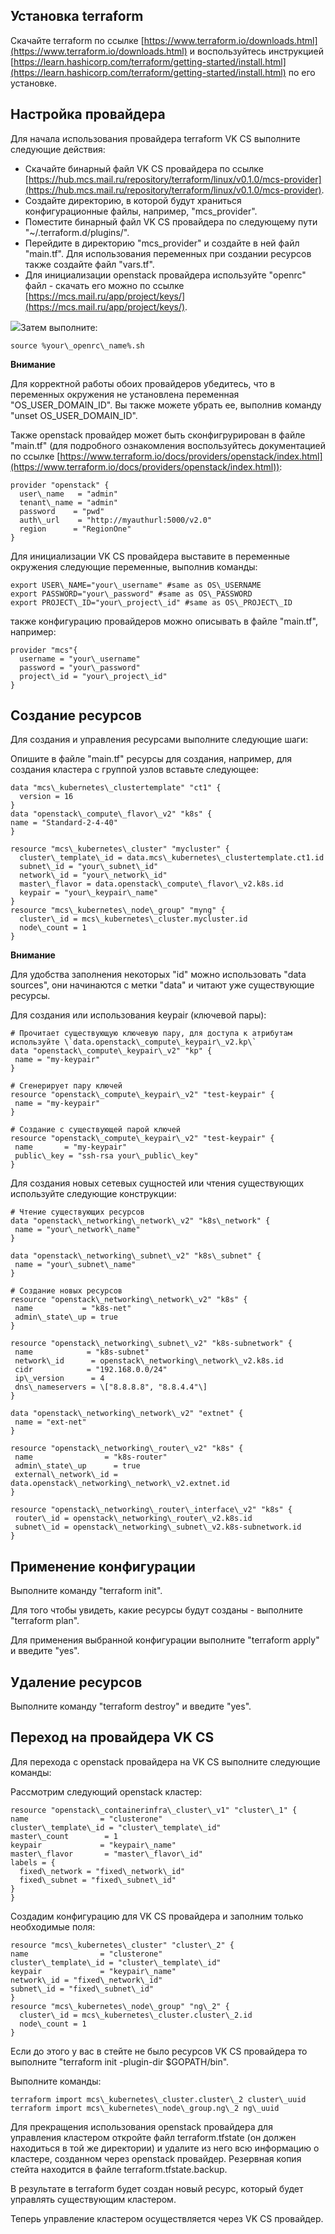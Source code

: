 ## Установка terraform

Скачайте terraform по ссылке [https://www.terraform.io/downloads.html](https://www.terraform.io/downloads.html) и воспользуйтесь инструкцией [https://learn.hashicorp.com/terraform/getting-started/install.html](https://learn.hashicorp.com/terraform/getting-started/install.html) по его установке.

## Настройка провайдера

Для начала использования провайдера terraform VK CS выполните следующие действия:

- Скачайте бинарный файл VK CS провайдера по ссылке [https://hub.mcs.mail.ru/repository/terraform/linux/v0.1.0/mcs-provider](https://hub.mcs.mail.ru/repository/terraform/linux/v0.1.0/mcs-provider).
- Создайте директорию, в которой будут храниться конфигурационные файлы, например, "mcs_provider".
- Поместите бинарный файл VK CS провайдера по следующему пути "~/.terraform.d/plugins/".
- Перейдите в директорию "mcs_provider" и создайте в ней файл "main.tf". Для использования переменных при создании ресурсов также создайте файл "vars.tf".
- Для инициализации openstack провайдера используйте "openrc" файл - скачать его можно по ссылке [https://mcs.mail.ru/app/project/keys/](https://mcs.mail.ru/app/project/keys/).

![](./assets/1601594594299-1601594594299.png)Затем выполните:

```
source %your\_openrc\_name%.sh
```

**Внимание**

Для корректной работы обоих провайдеров убедитесь, что в переменных окружения не установлена переменная "OS_USER_DOMAIN_ID". Вы также можете убрать ее, выполнив команду "unset OS_USER_DOMAIN_ID".

Также openstack провайдер может быть сконфигрурирован в файле "main.tf" (для подробного ознакомления воспользуйтесь документацией по ссылке [https://www.terraform.io/docs/providers/openstack/index.html](https://www.terraform.io/docs/providers/openstack/index.html)):

```
provider "openstack" {
  user\_name   = "admin"
  tenant\_name = "admin"
  password    = "pwd"
  auth\_url    = "http://myauthurl:5000/v2.0"
  region      = "RegionOne"
}
```

Для инициализации VK CS провайдера выставите в переменные окружения следующие переменные, выполнив команды:

```
export USER\_NAME="your\_username" #same as OS\_USERNAME
export PASSWORD="your\_password" #same as OS\_PASSWORD
export PROJECT\_ID="your\_project\_id" #same as OS\_PROJECT\_ID
```

также конфигурацию провайдеров можно описывать в файле "main.tf", например:

```
provider "mcs"{
  username = "your\_username"
  password = "your\_password"
  project\_id = "your\_project\_id"
}
```

## Создание ресурсов

Для создания и управления ресурсами выполните следующие шаги:

Опишите в файле "main.tf" ресурсы для создания, например, для создания кластера с группой узлов вставьте следующее:

```
data "mcs\_kubernetes\_clustertemplate" "ct1" {
  version = 16
}
data "openstack\_compute\_flavor\_v2" "k8s" {
name = "Standard-2-4-40"
}

resource "mcs\_kubernetes\_cluster" "mycluster" {
  cluster\_template\_id = data.mcs\_kubernetes\_clustertemplate.ct1.id
  subnet\_id = "your\_subnet\_id"
  network\_id = "your\_network\_id"
  master\_flavor = data.openstack\_compute\_flavor\_v2.k8s.id
  keypair = "your\_keypair\_name"
}
resource "mcs\_kubernetes\_node\_group" "myng" {
  cluster\_id = mcs\_kubernetes\_cluster.mycluster.id
  node\_count = 1
}
```

**Внимание**

Для удобства заполнения некоторых "id" можно использовать "data sources", они начинаются с метки "data" и читают уже существующие ресурсы.

Для создания или использования keypair (ключевой пары):

```
# Прочитает существующую ключевую пару, для доступа к атрибутам используйте \`data.openstack\_compute\_keypair\_v2.kp\`
data "openstack\_compute\_keypair\_v2" "kp" {
 name = "my-keypair"
}

# Сгенерирует пару ключей
resource "openstack\_compute\_keypair\_v2" "test-keypair" {
 name = "my-keypair"
}

# Создание с существующей парой ключей
resource "openstack\_compute\_keypair\_v2" "test-keypair" {
 name       = "my-keypair"
 public\_key = "ssh-rsa your\_public\_key"
}
```

Для создания новых сетевых сущностей или чтения существующих используйте следующие конструкции:

```
# Чтение существующих ресурсов
data "openstack\_networking\_network\_v2" "k8s\_network" {
 name = "your\_network\_name"
}

data "openstack\_networking\_subnet\_v2" "k8s\_subnet" {
 name = "your\_subnet\_name"
}

# Создание новых ресурсов
resource "openstack\_networking\_network\_v2" "k8s" {
 name           = "k8s-net"
 admin\_state\_up = true
}

resource "openstack\_networking\_subnet\_v2" "k8s-subnetwork" {
 name            = "k8s-subnet"
 network\_id      = openstack\_networking\_network\_v2.k8s.id
 cidr            = "192.168.0.0/24"
 ip\_version      = 4
 dns\_nameservers = \["8.8.8.8", "8.8.4.4"\]
}

data "openstack\_networking\_network\_v2" "extnet" {
 name = "ext-net"
}

resource "openstack\_networking\_router\_v2" "k8s" {
 name                = "k8s-router"
 admin\_state\_up      = true
 external\_network\_id = data.openstack\_networking\_network\_v2.extnet.id
}

resource "openstack\_networking\_router\_interface\_v2" "k8s" {
 router\_id = openstack\_networking\_router\_v2.k8s.id
 subnet\_id = openstack\_networking\_subnet\_v2.k8s-subnetwork.id
}
```

## Применение конфигурации

Выполните команду "terraform init".

Для того чтобы увидеть, какие ресурсы будут созданы - выполните "terraform plan".

Для применения выбранной конфигурации выполните "terraform apply" и введите "yes".

## Удаление ресурсов

Выполните команду "terraform destroy" и введите "yes".

## Переход на провайдера VK CS

Для перехода с openstack провайдера на VK CS выполните следующие команды:

Рассмотрим следующий openstack кластер:

```
resource "openstack\_containerinfra\_cluster\_v1" "cluster\_1" {
name                = "clusterone"
cluster\_template\_id = "cluster\_template\_id"
master\_count        = 1
keypair             = "keypair\_name"
master\_flavor       = "master\_flavor\_id"
labels = {
  fixed\_network = "fixed\_network\_id"
  fixed\_subnet = "fixed\_subnet\_id"
}
}
```

Создадим конфигурацию для VK CS провайдера и заполним только необходимые поля:

```
resource "mcs\_kubernetes\_cluster" "cluster\_2" {
name                = "clusterone"
cluster\_template\_id = "cluster\_template\_id"
keypair             = "keypair\_name"
network\_id = "fixed\_network\_id"
subnet\_id = "fixed\_subnet\_id"
}
resource "mcs\_kubernetes\_node\_group" "ng\_2" {
  cluster\_id = mcs\_kubernetes\_cluster.cluster\_2.id
  node\_count = 1
}
```

Если до этого у вас в стейте не было ресурсов VK CS провайдера то выполните "terraform init -plugin-dir $GOPATH/bin".

Выполните команды:

```
terraform import mcs\_kubernetes\_cluster.cluster\_2 cluster\_uuid
terraform import mcs\_kubernetes\_node\_group.ng\_2 ng\_uuid
```

Для прекращения использования openstack провайдера для управления кластером откройте файл terraform.tfstate (он должен находиться в той же директории) и удалите из него всю информацию о кластере, созданном через openstack провайдер. Резервная копия стейта находится в файле terraform.tfstate.backup.

В результате в terraform будет создан новый ресурс, который будет управлять существующим кластером.

Теперь управление кластером осуществляется через VK CS провайдер.
